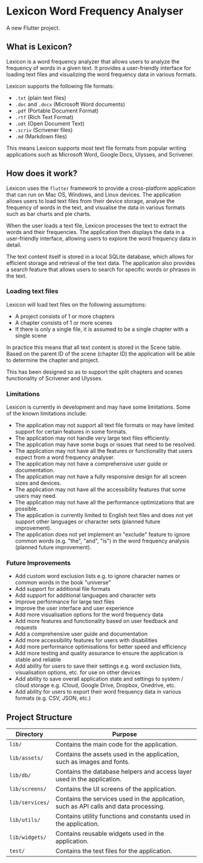 # Lexicon Word Frequency Analyser

A new Flutter project.

## What is Lexicon?

Lexicon is a word frequency analyzer that allows users to analyze the frequency of words in a given text. It provides a user-friendly interface for loading text files and visualizing the word frequency data in various formats.

Lexicon supports the following file formats:

- `.txt` (plain text files)
- `.doc` and `.docx` (Microsoft Word documents)
- `.pdf` (Portable Document Format)
- `.rtf` (Rich Text Format)
- `.odt` (Open Document Text)
- `.scriv` (Scrivener files)
- `.md` (Markdown files)

This means Lexicon supports most text file formats from popular writing applications such as Microsoft Word, Google Docs, Ulysses, and Scrivener.

## How does it work?

Lexicon uses the `flutter` framework to provide a cross-platform application that can run on Mac OS, Windows, and Linux devices. The application allows users to load text files from their device storage, analyse the frequency of words in the text, and visualise the data in various formats such as bar charts and pie charts.

When the user loads a text file, Lexicon processes the text to extract the words and their frequencies. The application then displays the data in a user-friendly interface, allowing users to explore the word frequency data in detail.

The text content itself is stored in a local SQLite database, which allows for efficient storage and retrieval of the text data. The application also provides a search feature that allows users to search for specific words or phrases in the text.

### Loading text files

Lexicon will load text files on the following assumptions:

- A project consists of 1 or more chapters
- A chapter consists of 1 or more scenes
- If there is only a single file, it is assumed to be a single chapter with a single scene

In practice this means that all text content is stored in the Scene table. Based on the parent ID of the scene (chapter ID) the application will be able to determine the chapter and project.

This has been designed so as to support the split chapters and scenes functionality of Scrivener and Ulysses.

### Limitations

Lexicon is currently in development and may have some limitations. Some of the known limitations include:

- The application may not support all text file formats or may have limited support for certain features in some formats.
- The application may not handle very large text files efficiently.
- The application may have some bugs or issues that need to be resolved.
- The application may not have all the features or functionality that users expect from a word frequency analyser.
- The application may not have a comprehensive user guide or documentation.
- The application may not have a fully responsive design for all screen sizes and devices.
- The application may not have all the accessibility features that some users may need.
- The application may not have all the performance optimizations that are possible.
- The application is currently limited to English text files and does not yet support other languages or character sets (planned future improvement).
- The application does not yet implement an "exclude" feature to ignore common words (e.g. "the", "and", "is") in the word frequency analysis (planned future improvement).

### Future Improvements

- Add custom word exclusion lists e.g. to ignore character names or common words in the book "universe"
- Add support for additional file formats
- Add support for additional languages and character sets
- Improve performance for large text files
- Improve the user interface and user experience
- Add more visualisation options for the word frequency data
- Add more features and functionality based on user feedback and requests
- Add a comprehensive user guide and documentation
- Add more accessibility features for users with disabilities
- Add more performance optimisations for better speed and efficiency
- Add more testing and quality assurance to ensure the application is stable and reliable
- Add ability for users to save their settings e.g. word exclusion lists, visualisation options, etc. for use on other devices
- Add ability to save overall application state and settings to system / cloud storage e.g. iCloud, Google Drive, Dropbox, Onedrive, etc.
- Add ability for users to export their word frequency data in various formats (e.g. CSV, JSON, etc.)

## Project Structure

| Directory       | Purpose                                                                               |
| --------------- | ------------------------------------------------------------------------------------- |
| `lib/`          | Contains the main code for the application.                                           |
| `lib/assets/`   | Contains the assets used in the application, such as images and fonts.                |
| `lib/db/`       | Contains the database helpers and access layer used in the application.               |
| `lib/screens/`  | Contains the UI screens of the application.                                           |
| `lib/services/` | Contains the services used in the application, such as API calls and data processing. |
| `lib/utils/`    | Contains utility functions and constants used in the application.                     |
| `lib/widgets/`  | Contains reusable widgets used in the application.                                    |
| `test/`         | Contains the test files for the application.                                          |

